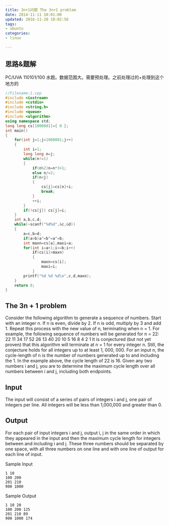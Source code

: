 ```yaml
---
title: 3n+1问题 The 3n+1 problem
date: 2014-11-11 10:01:00
updated: 2016-11-20 10:02:56
tags: 
- ubuntu
categories: 
- linux

---
```

## 思路&题解

PC/UVA 110101/100
水题。数据范围大。需要预处理。之前处理过的+处理到这个地方的


<!--more-->


```cpp
//Filename:1.cpp
#include <iostream>
#include <cstdio>
#include <string.h>
#include <queue>
#include <algorithm>
using namespace std;
long long cs[1000001]={ 0 };
int main()
{
    for(int j=1;j<1000001;j++)
    {
        int i=1;
        long long n=j;
        while(n!=1)
        {
            if(n%2)n=n*3+1;
            else n/=2;
            if(n<j)
            {
                cs[j]=cs[n]+i;
                break;
            }
            ++i;
        }
        if(!cs[j]) cs[j]=i;
    }
    int a,b,c,d;
    while(~scanf("%d%d",&c,&d))
    {
        a=c,b=d;
        if(a>b)a^=b^=a^=b;
        int maxn=cs[a],maxi=a;
        for(int i=a+1;i<=b;i++)
            if(cs[i]>maxn)
            {
                maxn=cs[i];
                maxi=i;
            }
        printf("%d %d %d\n",c,d,maxn);
    }
    return 0;
}
```
## The 3n + 1 problem
Consider the following algorithm to generate a sequence of numbers. Start with an integer n. If n is
even, divide by 2. If n is odd, multiply by 3 and add 1. Repeat this process with the new value of n,
terminating when n = 1. For example, the following sequence of numbers will be generated for n = 22:
22 11 34 17 52 26 13 40 20 10 5 16 8 4 2 1
It is conjectured (but not yet proven) that this algorithm will terminate at n = 1 for every integer n.
Still, the conjecture holds for all integers up to at least 1, 000, 000.
For an input n, the cycle-length of n is the number of numbers generated
up to and including the 1. In the example above, the cycle length of 22 is 16. Given any two numbers i and j,
you are to determine the maximum cycle length over all numbers between i and j, including both
endpoints.

## Input
The input will consist of a series of pairs of integers i and j,
one pair of integers per line. All integers will be less than 1,000,000 and greater than 0.

## Output
For each pair of input integers i and j,
output i, j in
the same order in which they appeared in the input and then the maximum cycle length for integers between and including i and j.
These three numbers should be separated by one space, with all three numbers on one line and with one line of output for each line of input.

Sample Input
```
1 10  
100 200  
201 210  
900 1000  
```
Sample Output
```
1 10 20  
100 200 125  
201 210 89  
900 1000 174 
```